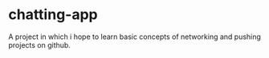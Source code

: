 # chatting-app
A project in which i hope to learn basic concepts of networking and pushing projects on github.
